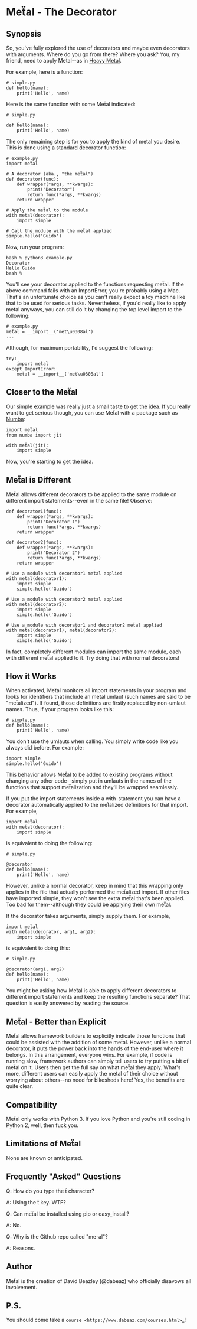 Meẗal - The Decorator
=====================

Synopsis
--------
So, you've fully explored the use of decorators and maybe even
decorators with arguments.  Where do you go from there?  Where you
ask?  You, my friend, need to apply Meẗal--as in 
[Heavy Metal](http://en.wikipedia.org/wiki/Metal_umlaut).

For example, here is a function:

    # simple.py
    def hello(name):
        print('Hello', name)

Here is the same function with some Meẗal indicated:

    # simple.py

    def ḧellö(name):
        print('Hello', name)

The only remaining step is for you to apply the kind of metal you
desire.  This is done using a standard decorator function:

    # example.py
    import meẗal

    # A decorator (aka., "the meẗal")
    def decorator(func):
        def wrapper(*args, **kwargs):
            print("Decorator")
            return func(*args, **kwargs)
        return wrapper

    # Apply the meẗal to the module
    with meẗal(decorator):
        import simple

    # Call the module with the meẗal applied
    simple.hello('Guido')

Now, run your program:

    bash % python3 example.py
    Decorator
    Hello Guido
    bash %

You'll see your decorator applied to the functions requesting
meẗal. If the above command fails with an ImportError, you're probably
using a Mac. That's an unfortunate choice as you can't really expect a
toy machine like that to be used for serious tasks.  Nevertheless, if
you'd really like to apply meẗal anyways, you can still do it by
changing the top level import to the following:

    # example.py
    meẗal = __import__('met\u0308al')
    ...

Although, for maximum portability, I'd suggest the following:

    try:
        import meẗal
    except ImportError:
        meẗal = __import__('met\u0308al')

Closer to the Meẗal
-------------------
Our simple example was really just a small taste to get the idea. If
you really want to get serious though, you can use Meẗal with a
package such as [Numba](http://numba.pydata.org/):

    import meẗal
    from numba import jit

    with meẗal(jit):
        import simple

Now, you're starting to get the idea.

Meẗal is Different
------------------
Meẗal allows different decorators to be applied to the same module on
different import statements--even in the same file!  Observe:

    def decorator1(func):
        def wrapper(*args, **kwargs):
            print("Decorator 1")
            return func(*args, **kwargs)
        return wrapper

    def decorator2(func):
        def wrapper(*args, **kwargs):
            print("Decorator 2")
            return func(*args, **kwargs)
        return wrapper

    # Use a module with decorator1 meẗal applied
    with meẗal(decorator1):
        import simple
        simple.hello('Guido')

    # Use a module with decorator2 meẗal applied
    with meẗal(decorator2):
        import simple
        simple.hello('Guido')

    # Use a module with decorator1 and decorator2 meẗal applied
    with meẗal(decorator1), meẗal(decorator2):
        import simple
        simple.hello('Guido')

In fact, completely different modules can import the same module, each
with different meẗal applied to it.  Try doing that with normal
decorators!

How it Works
------------
When activated, Meẗal monitors all import statements in your program
and looks for identifiers that include an metal umlaut (such names are
said to be "meẗalized").  If found, those definitions are firstly
replaced by non-umlaut names.  Thus, if your program looks like this:

    # simple.py
    def ḧellö(name):
        print('Hello', name)

You don't use the umlauts when calling.  You simply write code like
you always did before.  For example:

    import simple
    simple.hello('Guido')

This behavior allows Meẗal to be added to existing programs without
changing any other code--simply put in umlauts in the names of the
functions that support meẗalization and they'll be wrapped seamlessly.

If you put the import statements inside a with-statement you can
have a decorator automatically applied to the meẗalized definitions
for that import. For example,

    import meẗal
    with meẗal(decorator):
        import simple

is equivalent to doing the following:

    # simple.py

    @decorator
    def hello(name):
        print('Hello', name)

However, unlike a normal decorator, keep in mind that this wrapping
only applies in the file that actually performed the meẗalized import.
If other files have imported simple, they won't see the extra meẗal
that's been applied.  Too bad for them--although they could be applying
their own meẗal.

If the decorator takes arguments, simply supply them.  For example,

    import meẗal
    with meẗal(decorator, arg1, arg2):
        import simple

is equivalent to doing this:

    # simple.py

    @decorator(arg1, arg2)
    def hello(name):
        print('Hello', name)

You might be asking how Meẗal is able to apply different decorators
to different import statements and keep the resulting functions
separate?  That question is easily answered by reading the source.

Meẗal - Better than Explicit
----------------------------
Meẗal allows framework builders to explicitly indicate those functions
that could be assisted with the addition of some meẗal.  However,
unlike a normal decorator, it puts the power back into the hands of
the end-user where it belongs.  In this arrangement, everyone wins.
For example, if code is running slow, framework authors can simply
tell users to try putting a bit of meẗal on it. Users then get the
full say on what meẗal they apply.  What's more, different users can
easily apply the meẗal of their choice without worrying about
others--no need for bikesheds here! Yes, the benefits are quite clear.

Compatibility
-------------
Meẗal only works with Python 3.  If you love Python and you're still
coding in Python 2, well, then fuck you.

Limitations of Meẗal
--------------------
None are known or anticipated.

Frequently "Asked" Questions
----------------------------
Q: How do you type the ẗ character?

A: Using the ẗ key. WTF?

Q: Can meẗal be installed using pip or easy_install?

A: No.

Q: Why is the Github repo called "me-al"?

A: Reasons.

Author
------
Meẗal is the creation of David Beazley (@dabeaz) who officially
disavows all involvement.

P.S.
----
You should come take a `course <https://www.dabeaz.com/courses.html>`_!
